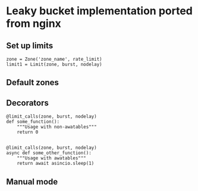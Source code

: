 # Leaky bucket implementation ported from nginx

## Set up limits

```
zone = Zone('zone_name', rate_limit)
limit1 = Limit(zone, burst, nodelay)
```

## Default zones


## Decorators

```
@limit_calls(zone, burst, nodelay)
def some_function():
    """Usage with non-awatables"""
    return 0


@limit_calls(zone, burst, nodelay)
async def some_other_function():
    """Usage with awatables"""
    return await asincio.sleep(1)
```

## Manual mode
